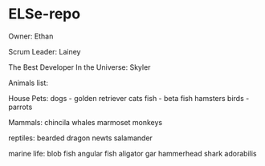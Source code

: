 # ELSe-repo

Owner: Ethan

Scrum Leader: Lainey

The Best Developer In the Universe: Skyler

Animals list:

House Pets:
dogs - golden retriever
cats
fish - beta fish
hamsters
birds - parrots

Mammals:
chincila
whales
marmoset monkeys

reptiles:
bearded dragon
newts
salamander

marine life:
blob fish
angular fish
aligator gar
hammerhead shark
adorabilis